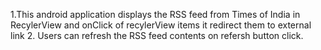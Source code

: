 1.This android application displays the RSS feed from Times of India in RecylerView and onClick of recylerView items it redirect them to external link
2. Users can refresh the RSS feed contents on refersh button click.
